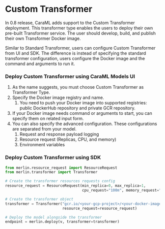 # Custom Transformer



In 0.8 release, CaraML adds support to the Custom Transformer deployment. This transformer type enables the users to deploy their own pre-built Transformer service. The user should develop, build, and publish their own Transformer Docker image.

Similar to Standard Transformer, users can configure Custom Transformer from UI and SDK. The difference is instead of specifying the standard transformer configuration, users configure the Docker image and the command and arguments to run it.

### Deploy Custom Transformer using CaraML Models UI

1. As the name suggests, you must choose Custom Transformer as Transformer Type.
2. Specify the Docker image registry and name.
   1. You need to push your Docker image into supported registries: public DockerHub repository and private GCR repository.
3. If your Docker image needs command or arguments to start, you can specify them on related input form.
4. You can also specify the advanced configuration. These configurations are separated from your model.
   1. Request and response payload logging
   2. Resource request (Replicas, CPU, and memory)
   3. Environment variables

### Deploy Custom Transformer using SDK

```python
from merlin.resource_request import ResourceRequest
from merlin.transformer import Transformer

# Create the transformer resources requests config
resource_request = ResourceRequest(min_replica=0, max_replica=1,
                                   cpu_request="100m", memory_request="200Mi")

# Create the transformer object
transformer = Transformer("gcr.io/<your-gcp-project>/<your-docker-image>",
                          resource_request=resource_request)

# Deploy the model alongside the transformer
endpoint = merlin.deploy(v, transformer=transformer)
```
